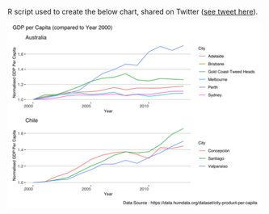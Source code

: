R script used to create the below chart, shared on Twitter ([see tweet here](https://twitter.com/carlosyanez/status/1331549449521401856)).

![](city_gdp_au_at_cl.png)
